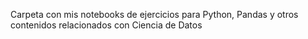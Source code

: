 Carpeta con mis notebooks de ejercicios para Python, Pandas y otros contenidos relacionados con Ciencia de Datos
